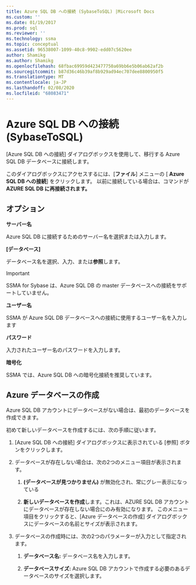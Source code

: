 ```yaml
---
title: Azure SQL DB への接続 (SybaseToSQL) |Microsoft Docs
ms.custom: ''
ms.date: 01/19/2017
ms.prod: sql
ms.reviewer: ''
ms.technology: ssma
ms.topic: conceptual
ms.assetid: 96538007-1099-40c8-9902-edd07c5620ee
author: Shamikg
ms.author: Shamikg
ms.openlocfilehash: 68fbac69959d423477750a69bb6e5b06ab62af2b
ms.sourcegitcommit: b87d36c46b39af8b929ad94ec707dee8800950f5
ms.translationtype: MT
ms.contentlocale: ja-JP
ms.lasthandoff: 02/08/2020
ms.locfileid: "68083471"
---
```

# <a name="connect-to-azure-sql-db--sybasetosql"></a>Azure SQL DB への接続 (SybaseToSQL)
[Azure SQL DB への接続] ダイアログボックスを使用して、移行する Azure SQL DB データベースに接続します。  
  
このダイアログボックスにアクセスするには、[**ファイル**] メニューの [ **Azure SQL DB への接続**] をクリックします。 以前に接続している場合は、コマンドが**AZURE SQL DB に再接続されます。**  
  
## <a name="options"></a>オプション  
**サーバー名**  
  
Azure SQL DB に接続するためのサーバー名を選択または入力します。  
  
**[データベース]**  
  
データベース名を選択、入力、または**参照**します。  
  
> [!IMPORTANT]  
> SSMA for Sybase は、Azure SQL DB の master データベースへの接続をサポートしていません。  
  
**ユーザー名**  
  
SSMA が Azure SQL DB データベースへの接続に使用するユーザー名を入力します  
  
**パスワード**  
  
入力されたユーザー名のパスワードを入力します。  
  
**暗号化**  
  
SSMA では、Azure SQL DB への暗号化接続を推奨しています。  
  
## <a name="create-azure-database"></a>Azure データベースの作成  
Azure SQL DB アカウントにデータベースがない場合は、最初のデータベースを作成できます。  
  
初めて新しいデータベースを作成するには、次の手順に従います。  
  
1.  [Azure SQL DB への接続] ダイアログボックスに表示されている [参照] ボタンをクリックします。  
  
2.  データベースが存在しない場合は、次の2つのメニュー項目が表示されます。  
  
    1.  **(データベースが見つかりません)** が無効化され、常にグレー表示になっている  
  
    2.  **新しいデータベースを作成**します。これは、AZURE SQL DB アカウントにデータベースが存在しない場合にのみ有効になります。 このメニュー項目をクリックすると、[Azure データベースの作成] ダイアログボックスにデータベースの名前とサイズが表示されます。  
  
3.  データベースの作成時には、次の2つのパラメーターが入力として指定されます。  
  
    1.  **データベース名:** データベース名を入力します。  
  
    2.  **データベースサイズ:** Azure SQL DB アカウントで作成する必要のあるデータベースのサイズを選択します。  
  
